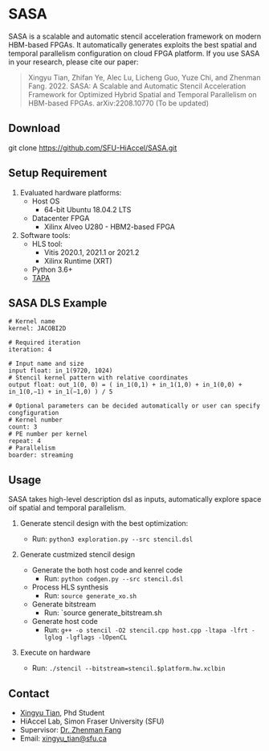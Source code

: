 # SASA
SASA is a scalable and automatic stencil acceleration framework on modern HBM-based FPGAs. It automatically generates exploits the best spatial  and temporal parallelism configuration on cloud FPGA platform. If you use SASA in your research, please cite our paper:

> Xingyu Tian, Zhifan Ye, Alec Lu, Licheng Guo, Yuze Chi, and Zhenman Fang. 2022. SASA: A Scalable and Automatic Stencil Acceleration Framework for Optimized Hybrid Spatial and Temporal Parallelism on HBM-based FPGAs.  arXiv:2208.10770
(To be updated)

## Download 

git clone https://github.com/SFU-HiAccel/SASA.git

## Setup Requirement

1. Evaluated hardware platforms:
	+ Host OS
		+ 64-bit Ubuntu 18.04.2 LTS
	+ Datacenter FPGA 
		+ Xilinx Alveo U280 - HBM2-based FPGA
2. Software tools:
	+ HLS tool:
		+ Vitis 2020.1, 2021.1 or 2021.2
		+ Xilinx Runtime (XRT)
	+ Python 3.6+
	+ [TAPA](https://github.com/UCLA-VAST/tapa)
	
## SASA DLS Example
```
# Kernel name
kernel: JACOBI2D

# Required iteration
iteration: 4

# Input name and size
input float: in_1(9720, 1024)
# Stencil kernel pattern with relative coordinates
output float: out_1(0, 0) = ( in_1(0,1) + in_1(1,0) + in_1(0,0) + in_1(0,−1) + in_1(−1,0) ) / 5

# Optional parameters can be decided automatically or user can specify congfiguration
# Kernel number
count: 3
# PE number per kernel
repeat: 4
# Parallelism
boarder: streaming
```

## Usage 

SASA takes high-level description dsl as inputs, automatically explore space oif spatial and temporal parallelism.

1. Generate stencil design with the best optimization: 
	+ Run: `python3 exploration.py --src stencil.dsl `

2. Generate custmized stencil design
	+ Generate the both host code and kenrel code
		+ Run:  `python codgen.py --src stencil.dsl`
	+ Process HLS synthesis
		+ Run: `source generate_xo.sh`
	+ Generate bitstream
		+ Run: `source generate_bitstream.sh
	+ Generate host code
		+ Run: `g++ -o stencil -O2 stencil.cpp host.cpp -ltapa -lfrt -lglog -lgflags -lOpenCL`

3. Execute on hardware
	+ Run: `./stencil --bitstream=stencil.$platform.hw.xclbin`


## Contact
+ [Xingyu Tian](http://www.sfu.ca/~xingyut/), Phd Student 
+ HiAccel Lab, Simon Fraser University (SFU)
+ Supervisor: [Dr. Zhenman Fang](http://www.sfu.ca/~zhenman/group.html)
+ Email: xingyu_tian@sfu.ca
